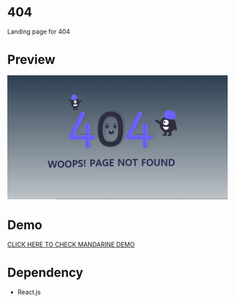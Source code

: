 # 404

Landing page for 404

# Preview 

![404 preview](./site-preview.jpg)

# Demo

[CLICK HERE TO CHECK MANDARINE DEMO](https://404-terada.netlify.app//)

# Dependency

- React.js
